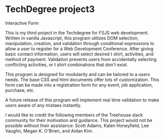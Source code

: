 # TechDegree project3
Interactive Form

This is my third project in the Techdegree for FSJS web development. Written in vanilla Javascript, this program utilizes DOM selection, manipulation, creation, and validation through conditional expressions to allow a user to register for a Web Development Conference. After giving basic contact information, users will select desired t shirt, activities, and method of payment. Validation prevents users from accidentally selecting conflicting activities, or t shirt combinations that don't exist. 

 This program is designed for modularity and can be tailored to a users needs. The base CSS and html documents offer lots of customization. This form can be made into a registration form for any event, job application, purchase, etc.

 A future release of this program will implement real time validation to make users aware of any mistaes instantly.

 I would like to credit the following members of the Treehouse slack community for their motivation and guidance. This project would not be possible without their assistance: Scott Adams, Kalen Honeyfield, Lee Vaughn, Megan K. O'Brien, and Aidan Kim. 
